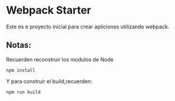 # Webpack Starter

Este es e proyecto inicial para crear apliciones utilizando webpack.


## Notas:
Recuerden reconstruir los modulos de Node
```
npm install
```
Y para construir el build,recuerden:
```
npm run build
```